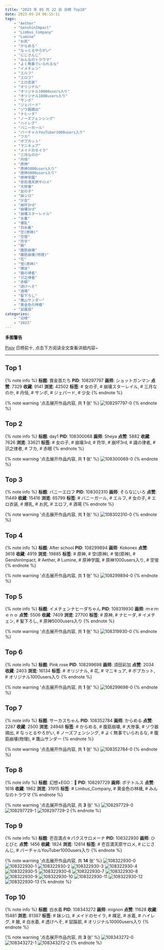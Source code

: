 ```yaml
---
title: "2023 年 05 月 22 日 日榜 Top10"
date: 2023-05-24 06:15:11
tags:
    - "Aether"
    - "GenshinImpact"
    - "Limbus_Company"
    - "Lumine"
    - "お尻"
    - "からめる"
    - "なっとるやろがい"
    - "にじさんじ"
    - "みんなのトラウマ"
    - "よく無事でいられるな"
    - "イメチェン"
    - "エルフ"
    - "エロフ"
    - "エロ衣装"
    - "オリジナル"
    - "オリジナル10000users入り"
    - "オリジナル1000users入り"
    - "サンポ"
    - "ジェパード"
    - "ゾウ器摘出"
    - "ナヒーダ"
    - "ノーズフェンシング"
    - "ハイレグ"
    - "バニーガール"
    - "バーチャルYouTuber1000users入り"
    - "フカ"
    - "ボブカット"
    - "マニキュア"
    - "メイドのセイラ"
    - "三月なのか"
    - "丹恒"
    - "原神"
    - "原神1000users入り"
    - "原神5000users入り"
    - "原神学園"
    - "壱百満天原サロメ"
    - "大惨事"
    - "女の子"
    - "妹シロ"
    - "少女"
    - "崩坏3rd"
    - "崩壊3rd"
    - "崩壊スターレイル"
    - "水着"
    - "爆乳"
    - "白水着"
    - "空(原神)"
    - "空蛍"
    - "符华"
    - "腋"
    - "腹筋崩壊"
    - "腹筋崩壊(物理)"
    - "花"
    - "蛍(原神)"
    - "裸足"
    - "識の律者"
    - "识之律者"
    - "赤眼"
    - "透けへそ"
    - "酒場"
    - "髪下ろし"
    - "鷹山サンダー"
    - "黄金色の林檎"
    - "鼠蹊部"
categories:
    - "日榜"
    - "2023"
---
```


<i class="fa fa-triangle-exclamation"></i>**多图警告**<i class="fa fa-triangle-exclamation"></i>

[Pixiv](https://www.pixiv.net/) 日榜前十, 点击下方阅读全文查看详细内容~

<!-- more -->

---

## Top 1

{% note info %}
**标题**: 賞金首たち
**PID**: 108297797 **画师**: ショットガンマン
**点赞**: 7329 **收藏**: 9141 **浏览**: 42502
**标签**: # 女の子, # 崩壊スターレイル, # 三月なのか, # 丹恒, # サンポ, # ジェパード, # 少女
{% endnote %}

{% note warning '点击展开作品内容, 共 **1** 张' %}
![108297797-0](https://i.pixiv.re/img-original/img/2023/05/21/00/00/29/108297797_p0.jpg)
{% endnote %}

## Top 2

{% note info %}
**标题**: day1
**PID**: 108300068 **画师**: Sheya
**点赞**: 5882 **收藏**: 7626 **浏览**: 33621
**标签**: # 女の子, # 崩壊3rd, # 符华, # 崩坏3rd, # 識の律者, # 识之律者, # フカ, # 赤眼
{% endnote %}

{% note warning '点击展开作品内容, 共 **1** 张' %}
![108300068-0](https://i.pixiv.re/img-original/img/2023/05/21/01/02/03/108300068_p0.jpg)
{% endnote %}

## Top 3

{% note info %}
**标题**: バニーエロフ
**PID**: 108302310 **画师**: そらなにいろ
**点赞**: 11449 **收藏**: 15416 **浏览**: 65799
**标签**: # バニーガール, # エルフ, # 女の子, # エロ衣装, # 爆乳, # お尻, # エロフ, # 酒場
{% endnote %}

{% note warning '点击展开作品内容, 共 **1** 张' %}
![108302310-0](https://i.pixiv.re/img-original/img/2023/05/21/02/44/51/108302310_p0.png)
{% endnote %}

## Top 4

{% note info %}
**标题**: After school
**PID**: 108299894 **画师**: Kokonex
**点赞**: 3618 **收藏**: 4919 **浏览**: 19885
**标签**: # 原神, # 空(原神), # 蛍(原神), # GenshinImpact, # Aether, # Lumine, # 原神学園, # 原神1000users入り, # 空蛍
{% endnote %}

{% note warning '点击展开作品内容, 共 **1** 张' %}
![108299894-0](https://i.pixiv.re/img-original/img/2023/05/21/00/56/52/108299894_p0.png)
{% endnote %}

## Top 5

{% note info %}
**标题**: イメチェンナヒーダちゃん
**PID**: 108319930 **画师**: ｍｅｍｅｎｏ
**点赞**: 5506 **收藏**: 7409 **浏览**: 27700
**标签**: # 原神, # ナヒーダ, # イメチェン, # 髪下ろし, # 原神5000users入り
{% endnote %}

{% note warning '点击展开作品内容, 共 **1** 张' %}
![108319930-0](https://i.pixiv.re/img-original/img/2023/05/21/18/37/53/108319930_p0.png)
{% endnote %}

## Top 6

{% note info %}
**标题**: Pink rose
**PID**: 108299698 **画师**: 須田彩加
**点赞**: 2034 **收藏**: 2403 **浏览**: 16134
**标签**: # オリジナル, # 花, # マニキュア, # ボブカット, # オリジナル1000users入り
{% endnote %}

{% note warning '点击展开作品内容, 共 **1** 张' %}
![108299698-0](https://i.pixiv.re/img-original/img/2023/05/21/00/49/59/108299698_p0.jpg)
{% endnote %}

## Top 7

{% note info %}
**标题**: サーカスちゃん
**PID**: 108352784 **画师**: からめる
**点赞**: 2287 **收藏**: 2500 **浏览**: 24948
**标签**: # からめる, # 腹筋崩壊, # 大惨事, # ゾウ器摘出, # なっとるやろがい, # ノーズフェンシング, # よく無事でいられるな, # 腹筋崩壊(物理), # 鷹山サンダー
{% endnote %}

{% note warning '点击展开作品内容, 共 **1** 张' %}
![108352784-0](https://i.pixiv.re/img-original/img/2023/05/22/20/48/27/108352784_p0.png)
{% endnote %}

## Top 8

{% note info %}
**标题**: 幻想×EGO：🍎
**PID**: 108297729 **画师**: ポテトルス
**点赞**: 1618 **收藏**: 1962 **浏览**: 31915
**标签**: # Limbus_Company, # 黄金色の林檎, # みんなのトラウマ
{% endnote %}

{% note warning '点击展开作品内容, 共 **3** 张' %}
![108297729-0](https://i.pixiv.re/img-original/img/2023/05/21/00/00/08/108297729_p0.jpg)
![108297729-1](https://i.pixiv.re/img-original/img/2023/05/21/00/00/08/108297729_p1.jpg)
![108297729-2](https://i.pixiv.re/img-original/img/2023/05/21/00/00/08/108297729_p2.jpg)
{% endnote %}

## Top 9

{% note info %}
**标题**: 壱百満点☆パクスサロメーナ
**PID**: 108322930 **画师**: ひとびと
**点赞**: 1456 **收藏**: 1824 **浏览**: 12814
**标签**: # 壱百満天原サロメ, # にじさんじ, # バーチャルYouTuber1000users入り
{% endnote %}

{% note warning '点击展开作品内容, 共 **14** 张' %}
![108322930-0](https://i.pixiv.re/img-original/img/2023/05/21/20/14/15/108322930_p0.png)
![108322930-1](https://i.pixiv.re/img-original/img/2023/05/21/20/14/15/108322930_p1.png)
![108322930-2](https://i.pixiv.re/img-original/img/2023/05/21/20/14/15/108322930_p2.png)
![108322930-3](https://i.pixiv.re/img-original/img/2023/05/21/20/14/15/108322930_p3.png)
![108322930-4](https://i.pixiv.re/img-original/img/2023/05/21/20/14/15/108322930_p4.png)
![108322930-5](https://i.pixiv.re/img-original/img/2023/05/21/20/14/15/108322930_p5.png)
![108322930-6](https://i.pixiv.re/img-original/img/2023/05/21/20/14/15/108322930_p6.png)
![108322930-7](https://i.pixiv.re/img-original/img/2023/05/21/20/14/15/108322930_p7.png)
![108322930-8](https://i.pixiv.re/img-original/img/2023/05/21/20/14/15/108322930_p8.png)
![108322930-9](https://i.pixiv.re/img-original/img/2023/05/21/20/14/15/108322930_p9.png)
![108322930-10](https://i.pixiv.re/img-original/img/2023/05/21/20/14/15/108322930_p10.png)
![108322930-11](https://i.pixiv.re/img-original/img/2023/05/21/20/14/15/108322930_p11.png)
![108322930-12](https://i.pixiv.re/img-original/img/2023/05/21/20/14/15/108322930_p12.png)
![108322930-13](https://i.pixiv.re/img-original/img/2023/05/21/20/14/15/108322930_p13.png)
{% endnote %}

## Top 10

{% note info %}
**标题**: 白水着
**PID**: 108343272 **画师**: mignon
**点赞**: 11628 **收藏**: 15481 **浏览**: 81387
**标签**: # 妹シロ, # メイドのセイラ, # 裸足, # 水着, # ハイレグ, # 腋, # 白水着, # 透けへそ, # 鼠蹊部, # オリジナル10000users入り
{% endnote %}

{% note warning '点击展开作品内容, 共 **3** 张' %}
![108343272-0](https://i.pixiv.re/img-original/img/2023/05/22/12/40/57/108343272_p0.jpg)
![108343272-1](https://i.pixiv.re/img-original/img/2023/05/22/12/40/57/108343272_p1.jpg)
![108343272-2](https://i.pixiv.re/img-original/img/2023/05/22/12/40/57/108343272_p2.jpg)
{% endnote %}
